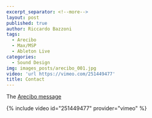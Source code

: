 ```yaml
---
excerpt_separator: <!--more-->
layout: post
published: true
author: Riccardo Bazzoni
tags:
  - Arecibo
  - Max/MSP
  - Ableton Live
categories:
  - Sound Design
img: images_posts/arecibo_001.jpg
video: 'url https://vimeo.com/251449477'
title: Contact
---
```





The [Arecibo message](https://en.wikipedia.org/wiki/Arecibo_message)



{% include video id="251449477" provider="vimeo" %}
